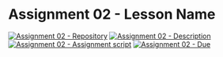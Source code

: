 # Assignment 02 - Lesson Name

[![Assignment 02 - Repository](https://img.shields.io/badge/Assignment02-Repository-blue?style=for-the-badge)](https://classroom.github.com/a/4FgCLmLn)
[![Assignment 02 - Description](https://img.shields.io/badge/02-Description-blue?style=for-the-badge)](https://wellesley-bisc195.github.io/assignments/Assignment02.html)
[![Assignment 02 - Assignment script](https://img.shields.io/badge/02-Script-blue?style=for-the-badge)](https://wellesley-bisc195.github.io/assignments/assignment02/#assignment02_code)
[![Assignment 02 - Due](https://img.shields.io/badge/Due-6%2F11%2F2020-orange?style=for-the-badge)](https://wellesley-bisc195.github.io/assignments/Assignment02.html)
